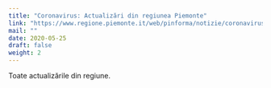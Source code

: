 ```yaml
---
title: "Coronavirus: Actualizări din regiunea Piemonte"
link: "https://www.regione.piemonte.it/web/pinforma/notizie/coronavirus-gli-aggiornamenti-dalla-regione-piemonte"
mail: ""
date: 2020-05-25
draft: false
weight: 2
---
```


Toate actualizările din regiune.
